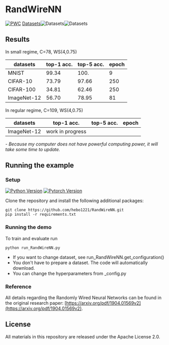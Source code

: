 # RandWireNN

[![PWC](https://img.shields.io/endpoint.svg?url=https://paperswithcode.com/badge/exploring-randomly-wired-neural-networks-for/image-classification-imagenet-image-reco)](https://paperswithcode.com/sota/image-classification-imagenet-image-reco?p=exploring-randomly-wired-neural-networks-for) 
[Datasets](https://img.shields.io/badge/Dataset-MNIST-lightgray.svg)![Datasets](https://img.shields.io/badge/Dataset-CIFAR--10,100-green.svg)![Datasets](https://img.shields.io/badge/Dataset-ImageNet--12-yellow.svg)

## Results

In small regime, C=78, WS(4,0.75)

| datasets    | top-1 acc. | top-5 acc. | epoch |
| ----------- | ---------- | ---------- | ----- |
| MNIST       | 99.34      | 100.       | 9     |
| CIFAR-10    | 73.79      | 97.66      | 250   |
| CIFAR-100   | 34.81      | 62.46      | 250   | 
| ImageNet-12 | 56.70      | 78.95      | 81    |

In regular regime, C=109, WS(4,0.75)

| datasets    | top-1 acc.       | top-5 acc. | epoch |
| ----------- | ---------------- | ---------- | ----- |
| ImageNet-12 | work in progress |            |       |

*- Because my computer does not have powerful computing power, it will take some time to update.*

## Running the example

### Setup

[![Python Version](https://img.shields.io/badge/python-3.7-green.svg)](https://www.python.org/downloads/release/python-360/) [![Pytorch Version](https://img.shields.io/badge/pytorch-1.1-orange.svg)](https://pytorch.org/get-started/locally/)

Clone the repository and install the following additional packages:

```
git clone https://github.com/hebo1221/RandWireNN.git
pip install -r requirements.txt
```

### Running the demo

To train and evaluate run

`python run_RandWireNN.py`

- If you want to change dataset, see run_RandWireNN.get_configuration()
- You don't have to prepare a dataset. The code will automatically download.
- You can change the hyperparameters from _config.py

### Reference

All details regarding the Randomly Wired Neural Networks can be found in the original research paper: [https://arxiv.org/pdf/1904.01569v2](https://arxiv.org/pdf/1904.01569v2).



## License

All materials in this repository are released under the Apache License 2.0.